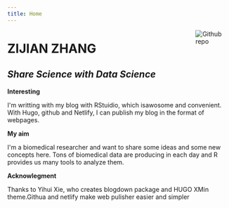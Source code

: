 ```yaml
---
title: Home
---
```


[<img src="https://simpleicons.org/icons/github.svg" style="max-width:15%;min-width:40px;float:right;" alt="Github repo" />](https://zijzhang.github.com/)

# ZIJIAN ZHANG

## _Share Science with Data Science_

**Interesting** 

I'm writting with my blog with RStuidio, which isawosome and convenient. With Hugo, github and Netlify, I can publish my blog in the format of webpages.

**My aim** 

I'm a biomedical researcher and want to share some ideas and some new concepts here. Tons of biomedical data are producing in each day and R provides us many tools to analyze them.

**Acknowlegment**

Thanks to Yihui Xie, who creates blogdown package and HUGO XMin theme.Githua and netlify make web pulisher easier and simpler



